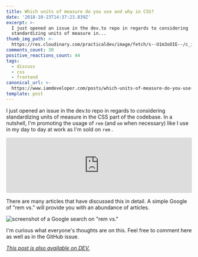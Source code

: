 ```yaml
---
title: Which units of measure do you use and why in CSS?
date: '2018-10-23T14:37:23.839Z'
excerpt: >-
  I just opened an issue in the dev.to repo in regards to considering
  standardizing units of measure in...
thumb_img_path: >-
  https://res.cloudinary.com/practicaldev/image/fetch/s--U1m3oOIE--/c_imagga_scale,f_auto,fl_progressive,h_420,q_auto,w_1000/https://thepracticaldev.s3.amazonaws.com/i/oxypyr6ze74fnkp5fgwt.png
comments_count: 30
positive_reactions_count: 44
tags:
  - discuss
  - css
  - frontend
canonical_url: >-
  https://www.iamdeveloper.com/posts/which-units-of-measure-do-you-use-and-why-in-css-nf4/
template: post
---
```


I just opened an issue in the dev.to repo in regards to considering standardizing units of measure in the CSS part of the codebase. In a nutshell, I'm promoting the usage of
`rem`
(and
`em`
when necessary) like I use in my day to day at work as I'm sold on
`rem`
.

<iframe class="liquidTag" src="https://dev.to/embed/github?args=https%3A%2F%2Fgithub.com%2Fthepracticaldev%2Fdev.to%2Fissues%2F987" style="border: 0; width: 100%;"></iframe>

There are many articles that have discussed this in detail. A simple Google of "rem vs." will provide you with an abundance of articles.

![screenshot of a Google search on "rem vs."](https://thepracticaldev.s3.amazonaws.com/i/cr6f97fremx336vzba08.png)

I'm curious what everyone's thoughts are on this. Feel free to comment here as well as in the GitHub issue.

_[This post is also available on DEV.](https://dev.to/nickytonline/which-units-of-measure-do-you-use-and-why-in-css-nf4)_

<script>
const parent = document.getElementsByTagName('head')[0];
const script = document.createElement('script');
script.type = 'text/javascript';
script.src = 'https://cdnjs.cloudflare.com/ajax/libs/iframe-resizer/4.1.1/iframeResizer.min.js';
script.charset = 'utf-8';
script.onload = function() {
    window.iFrameResize({}, '.liquidTag');
};
parent.appendChild(script);
</script>
